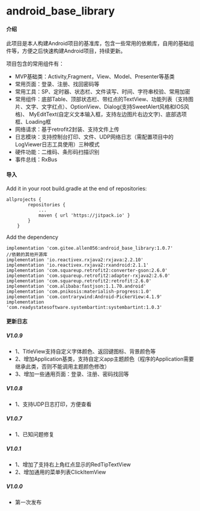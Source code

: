 # android_base_library

#### 介绍

此项目是本人构建Android项目的基准库，包含一些常用的依赖库，自用的基础组件等，方便之后快速构建Android项目，持续更新。

项目包含的常用组件有：

- MVP基础类：Activity,Fragment，View、Model、Presenter等基类
- 常用页面：登录、注册、找回密码等
- 常用工具：SP、定时器、状态栏、文件读写、时间、字符串校验、常用加密
- 常用组件：底部Table、顶部状态栏、带红点的TextView、功能列表（支持图片、文字、文字红点）、OptionView、Dialog(支持SweetAlert风格和IOS风格)、
  MyEditText(自定义文本输入框，支持左边图片右边文字)、底部选项框、Loading框
- 网络请求：基于retrofit2封装、支持文件上传
- 日志模块：支持控制台打印、文件、UDP网络日志（需配置项目中的LogViewer日志工具使用）三种模式
- 硬件功能：二维码、条形码扫描识别
- 事件总线：RxBus

#### 导入

Add it in your root build.gradle at the end of repositories:

    allprojects {
    		repositories {
    			...
    			maven { url 'https://jitpack.io' }
    		}
    	}

Add the dependency

 	implementation 'com.gitee.allen056:android_base_library:1.0.7'
	//依赖的其他开源库
    implementation 'io.reactivex.rxjava2:rxjava:2.2.10'
    implementation 'io.reactivex.rxjava2:rxandroid:2.1.1'
    implementation 'com.squareup.retrofit2:converter-gson:2.6.0'
    implementation 'com.squareup.retrofit2:adapter-rxjava2:2.6.0'
    implementation 'com.squareup.retrofit2:retrofit:2.6.0'
    implementation 'com.alibaba:fastjson:1.1.70.android'
    implementation 'com.pnikosis:materialish-progress:1.0'
    implementation 'com.contrarywind:Android-PickerView:4.1.9'
    implementation 'com.readystatesoftware.systembartint:systembartint:1.0.3'

#### 更新日志

##### V1.0.9

- 1、TitleView支持自定义字体颜色、返回键图标、背景颜色等
- 2、增加Application基类，支持自定义app主题颜色（程序的Application需要继承此类，否则不能调用主题颜色修改）
- 3、增加一些通用页面：登录、注册、密码找回等

##### V1.0.8

- 1、支持UDP日志打印，方便查看

##### V1.0.7

- 1、已知问题修复

##### V1.0.1

- 1、增加了支持右上角红点显示的RedTipTextView
- 2、增加通用的菜单列表ClickItemView

##### V1.0.0

- 第一次发布